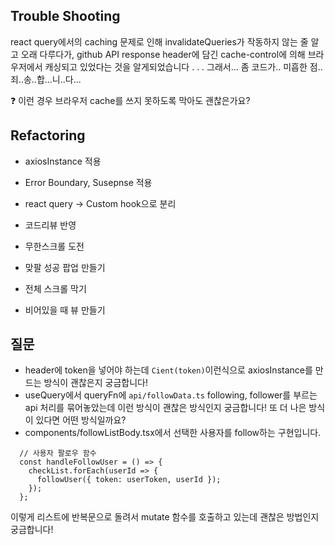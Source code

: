 
## Trouble Shooting
react query에서의 caching 문제로 인해 invalidateQueries가 작동하지 않는 줄 알고 오래 다루다가, github API response header에 담긴 cache-control에 의해 브라우저에서 캐싱되고 있었다는 것을 알게되었습니다 . . . 그래서... 좀 코드가.. 미흡한 점.. 죄..송..합...니..다...

❓ 이런 경우 브라우저 cache를 쓰지 못하도록 막아도 괜찮은가요?


## Refactoring
* axiosInstance 적용
* Error Boundary, Susepnse 적용
* react query -> Custom hook으로 분리
* 코드리뷰 반영
* 무한스크롤 도전

* 맞팔 성공 팝업 만들기
* 전체 스크롤 막기
* 비어있을 때 뷰 만들기

## 질문
* header에 token을 넣어야 하는데 `Cient(token)`이런식으로 axiosInstance를 만드는 방식이 괜찮은지 궁금합니다!
* useQuery에서 queryFn에 `api/followData.ts` following, follower를 부르는 api 처리를 묶어놓았는데 이런 방식이 괜찮은 방식인지 궁금합니다! 또 더 나은 방식이 있다면 어떤 방식일까요?
* components/followListBody.tsx에서 선택한 사용자를 follow하는 구현입니다.
```tsx
  // 사용자 팔로우 함수
  const handleFollowUser = () => {
    checkList.forEach(userId => {
      followUser({ token: userToken, userId });
    });
  };
```
이렇게 리스트에 반복문으로 돌려서 mutate 함수를 호출하고 있는데 괜찮은 방법인지 궁금합니다!
